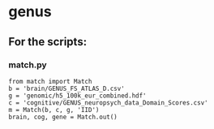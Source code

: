# genus

## For the scripts:
### match.py
    from match import Match
    b = 'brain/GENUS_FS_ATLAS_D.csv'
    g = 'genomic/h5_100k_eur_combined.hdf'
    c = 'cognitive/GENUS_neuropsych_data_Domain_Scores.csv'
    m = Match(b, c, g, 'IID')
    brain, cog, gene = Match.out()
    
